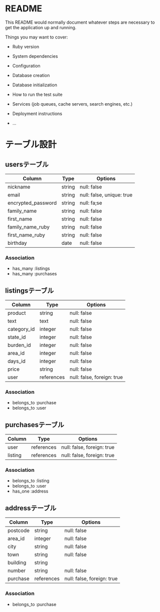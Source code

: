 # README

This README would normally document whatever steps are necessary to get the
application up and running.

Things you may want to cover:

* Ruby version

* System dependencies

* Configuration

* Database creation

* Database initialization

* How to run the test suite

* Services (job queues, cache servers, search engines, etc.)

* Deployment instructions

* ...
# テーブル設計

## usersテーブル

| Column             | Type   | Options                   |
| ------------------ | ------ | ------------------------- |
| nickname           | string | null: false               |
| email              | string | null: false, unique: true |
| encrypted_password | string | null: fa;se               |
| family_name        | string | null: false               |
| first_name         | string | null: false               |
| family_name_ruby   | string | null: false               |
| first_name_ruby    | string | null: false               |
| birthday           | date   | null: false               |

### Association
- has_many :listings
- has_many :purchases

## listingsテーブル

| Column      | Type       | Options                   |
| ----------- | ---------- | ------------------------- |
| product     | string     | null: false               |
| text        | text       | null: false               |
| category_id | integer    | null: false               |
| state_id    | integer    | null: false               |
| burden_id   | integer    | null: false               |
| area_id     | integer    | null: false               |
| days_id     | integer    | null: false               |
| price       | string     | null: false               |
| user        | references | null: false, foreign: true|

### Association
- belongs_to :purchase
- belongs_to :user

## purchasesテーブル

| Column     | Type       | Options                    |
| ---------  | ---------- | -------------------------- |
| user       | references | null: false, foreign: true |
| listing    | references | null: false, foreign: true |

### Association
- belongs_to :listing
- belongs_to :user
- has_one :address

## addressテーブル

| Column      | Type       | Options                    |
| ----------- | ---------- | -------------------------- |
| postcode    | string     | null: false                |
| area_id     | integer    | null: false                |
| city        | string     | null: false                |
| town        | string     | null: false                |
| building    | string     |                            |
| number      | string     | null: false                |
| purchase    | references | null: false, foreign: true |

### Association
- belongs_to :purchase
